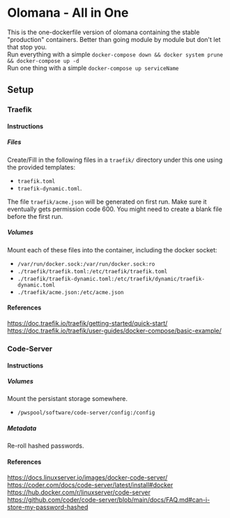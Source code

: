 # Olomana - All in One
This is the one-dockerfile version of olomana containing the stable "production" containers. 
Better than going module by module but don't let that stop you.  
Run everything with a simple `docker-compose down && docker system prune && docker-compose up -d`  
Run one thing with a simple `docker-compose up serviceName`

## Setup

### Traefik

#### Instructions

##### Files
Create/Fill in the following files in a `traefik/` directory under this one using the provided templates:
- `traefik.toml`
- `traefik-dynamic.toml`. 

The file `traefik/acme.json` will be generated on first run. Make sure it eventually gets permission code 600. You might need to create a blank file before the first run.

##### Volumes
Mount each of these files into the container, including the docker socket:
- `/var/run/docker.sock:/var/run/docker.sock:ro`
- `./traefik/traefik.toml:/etc/traefik/traefik.toml`
- `./traefik/traefik-dynamic.toml:/etc/traefik/dynamic/traefik-dynamic.toml`
- `./traefik/acme.json:/etc/acme.json`

#### References
https://doc.traefik.io/traefik/getting-started/quick-start/  
https://doc.traefik.io/traefik/user-guides/docker-compose/basic-example/

### Code-Server

#### Instructions

##### Volumes
Mount the persistant storage somewhere.
- `/pwspool/software/code-server/config:/config`

##### Metadata
Re-roll hashed passwords. 

#### References
https://docs.linuxserver.io/images/docker-code-server/  
https://coder.com/docs/code-server/latest/install#docker  
https://hub.docker.com/r/linuxserver/code-server  
https://github.com/coder/code-server/blob/main/docs/FAQ.md#can-i-store-my-password-hashed

